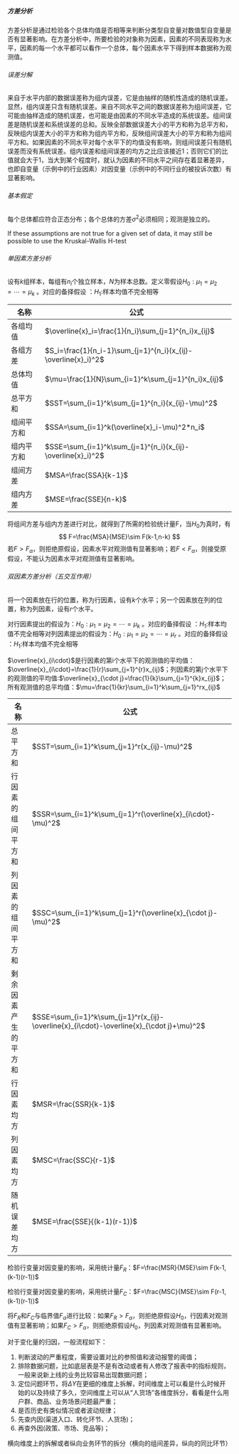 ##### 方差分析

方差分析是通过检验各个总体均值是否相等来判断分类型自变量对数值型自变量是否有显著影响。在方差分析中，所要检验的对象称为因素，因素的不同表现称为水平，因素的每一个水平都可以看作一个总体，每个因素水平下得到样本数据称为观测值。

###### 误差分解

来自于水平内部的数据误差称为组内误差，它是由抽样的随机性造成的随机误差。显然，组内误差只含有随机误差。来自不同水平之间的数据误差称为组间误差，它可能由抽样造成的随机误差，也可能是由因素的不同水平造成的系统误差。组间误差是随机误差和系统误差的总和。反映全部数据误差大小的平方和称为总平方和，反映组内误差大小的平方和称为组内平方和，反映组间误差大小的平方和称为组间平方和。如果因素的不同水平对每个水平下的均值没有影响，则组间误差只有随机误差而没有系统误差。组内误差和组间误差的均方之比应该接近1；否则它们的比值就会大于1，当大到某个程度时，就认为因素的不同水平之间存在着显著差异，也即自变量（示例中的行业因素）对因变量（示例中的不同行业的被投诉次数）有显著影响。

###### 基本假定

每个总体都应符合正态分布；各个总体的方差$\sigma^2$必须相同；观测是独立的。

If these assumptions are not true for a given set of data, it may still be possible to use the Kruskal-Wallis H-test

###### 单因素方差分析

设有$k$组样本，每组有$n_i$个独立样本，$N$为样本总数。定义零假设$H_0:\mu_1=\mu_2=\cdots=\mu_k$ 。对应的备择假设  ：$H_1:$样本均值不完全相等

| 名称       | 公式                                                         |
| ---------- | ------------------------------------------------------------ |
| 各组均值   | $\overline{x}_i=\frac{1}{n_i}\sum_{j=1}^{n_i}x_{ij}$         |
| 各组方差   | $S_i=\frac{1}{n_i-1}\sum_{j=1}^{n_i}(x_{ij}-\overline{x}_i)^2$ |
| 总体均值   | $\mu=\frac{1}{N}\sum_{i=1}^k\sum_{j=1}^{n_i}x_{ij}$          |
| 总平方和   | $SST=\sum_{i=1}^k\sum_{j=1}^{n_i}(x_{ij}-\mu)^2$             |
| 组间平方和 | $SSA=\sum_{i=1}^k(\overline{x}_i-\mu)^2*n_i$                 |
| 组内平方和 | $SSE=\sum_{i=1}^k\sum_{j=1}^{n_i}(x_{ij}-\overline{x}_i)^2$  |
| 组间方差   | $MSA=\frac{SSA}{k-1}$                                        |
| 组内方差   | $MSE=\frac{SSE}{n-k}$                                        |

将组间方差与组内方差进行对比，就得到了所需的检验统计量F，当$H_0$为真时，有
$$
F=\frac{MSA}{MSE}\sim F(k-1,n-k)
$$
若$F>F_\alpha$，则拒绝原假设，因素水平对观测值有显著影响；若$F<F_\alpha$，则接受原假设，不能认为因素水平对观测值有显著影响。

###### 双因素方差分析（五交互作用）

将一个因素放在行的位置，称为行因素，设有$k$个水平；另一个因素放在列的位置，称为列因素，设有$r$个水平。

对行因素提出的假设为：$H_0:\mu_1=\mu_2=\cdots=\mu_k$ 。对应的备择假设  ：$H_1:$样本均值不完全相等对列因素提出的假设为：$H_0:\mu_1=\mu_2=\cdots=\mu_r$ 。对应的备择假设  ：$H_1:$样本均值不完全相等

$\overline{x}_{i\cdot}$是行因素的第i个水平下的观测值的平均值：$\overline{x}_{i\cdot}=\frac{1}{r}\sum_{j=1}^{r}x_{ij}$；列因素的第j个水平下的观测值的平均值:$\overline{x}_{\cdot j}=\frac{1}{k}\sum_{j=1}^{k}x_{ij}$；所有观测值的总平均值：$\mu=\frac{1}{kr}\sum_{i=1}^k\sum_{j=1}^rx_{ij}$

| 名称                 | 公式                                                         |
| -------------------- | ------------------------------------------------------------ |
| 总平方和             | $SST=\sum_{i=1}^k\sum_{j=1}^r(x_{ij}-\mu)^2$                 |
| 行因素的组间平方和   | $SSR=\sum_{i=1}^k\sum_{j=1}^r(\overline{x}_{i\cdot}-\mu)^2$  |
| 列因素的组间平方和   | $SSC=\sum_{i=1}^k\sum_{j=1}^r(\overline{x}_{\cdot j}-\mu)^2$ |
| 剩余因素产生的平方和 | $SSE=\sum_{i=1}^k\sum_{j=1}^r(x_{ij}-\overline{x}_{i\cdot}-\overline{x}_{\cdot j}+\mu)^2$ |
| 行因素均方           | $MSR=\frac{SSR}{k-1}$                                        |
| 列因素均方           | $MSC=\frac{SSC}{r-1}$                                        |
| 随机误差均方         | $MSE=\frac{SSE}{(k-1)(r-1)}$                                 |

检验行变量对因变量的影响，采用统计量$F_R$：$F=\frac{MSR}{MSE}\sim F(k-1,(k-1)(r-1))$

检验行变量对因变量的影响，采用统计量$F_C$：$F=\frac{MSC}{MSE}\sim F(r-1,(k-1)(r-1))$

将$F_R$和$F_C$与临界值$F_\alpha$进行比较：如果$F_R>F_\alpha$，则拒绝原假设$H_0$，行因素对观测值有显著影响；如果$F_C>F_\alpha$，则拒绝原假设$H_0$，列因素对观测值有显著影响。



对于变化量的归因，一般流程如下：

1. 判断波动的严重程度，需要设置对比的参照值和波动报警的阈值；
2. 排除数据问题，比如底层表是不是有改动或者有人修改了报表中的指标规则，一般来说新上线的业务比较容易出现数据问题；
3. 定位问题环节，将$\Delta Y$在更细的维度上拆解，时间维度上可以看是什么时候开始的以及持续了多久，空间维度上可以从“人货场”各维度拆分，看看是什么用户群、商品、业务场景问题最严重；
4. 是否历史有类似情况或者波动规律；
5. 先查内因(渠道入口、转化环节、人货场)；
6. 再查外因(政策、市场、竞品等)；

横向维度上的拆解或者纵向业务环节的拆分（横向的组间差异，纵向的同比环节）